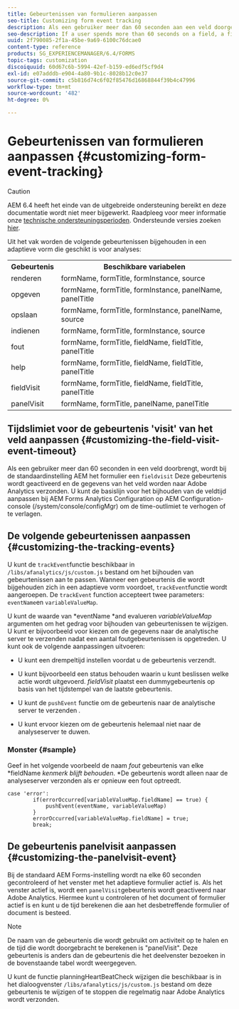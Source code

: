 ```yaml
---
title: Gebeurtenissen van formulieren aanpassen
seo-title: Customizing form event tracking
description: Als een gebruiker meer dan 60 seconden aan een veld doorgeeft, wordt een veldbezoek-gebeurtenis geactiveerd en worden de gegevens van het veld naar Adobe SiteCatalyst verzonden.
seo-description: If a user spends more than 60 seconds on a field, a fieldvisit event is triggered and the details of the field are sent to Adobe SiteCatalyst.
uuid: 2f790085-2f1a-45be-9a69-6100c76dcae0
content-type: reference
products: SG_EXPERIENCEMANAGER/6.4/FORMS
topic-tags: customization
discoiquuid: 60d67c6b-5994-42ef-b159-ed6edf5cf9d4
exl-id: e07adddb-e904-4a80-9b1c-8028b12c0e37
source-git-commit: c5b816d74c6f02f85476d16868844f39b4c47996
workflow-type: tm+mt
source-wordcount: '482'
ht-degree: 0%

---
```


# Gebeurtenissen van formulieren aanpassen {#customizing-form-event-tracking}

>[!CAUTION]
>
>AEM 6.4 heeft het einde van de uitgebreide ondersteuning bereikt en deze documentatie wordt niet meer bijgewerkt. Raadpleeg voor meer informatie onze [technische ondersteuningsperioden](https://helpx.adobe.com/support/programs/eol-matrix.html). Ondersteunde versies zoeken [hier](https://experienceleague.adobe.com/docs/).

Uit het vak worden de volgende gebeurtenissen bijgehouden in een adaptieve vorm die geschikt is voor analyses:

<table> 
 <tbody> 
  <tr> 
   <th>Gebeurtenis</th> 
   <th>Beschikbare variabelen</th> 
  </tr> 
  <tr> 
   <td>renderen</td> 
   <td>formName, formTitle, formInstance, source</td> 
  </tr> 
  <tr> 
   <td>opgeven</td> 
   <td>formName, formTitle, formInstance, panelName, panelTitle</td> 
  </tr> 
  <tr> 
   <td>opslaan</td> 
   <td>formName, formTitle, formInstance, panelName, source</td> 
  </tr> 
  <tr> 
   <td>indienen</td> 
   <td>formName, formTitle, formInstance, source</td> 
  </tr> 
  <tr> 
   <td>fout</td> 
   <td>formName, formTitle, fieldName, fieldTitle, panelTitle</td> 
  </tr> 
  <tr> 
   <td>help</td> 
   <td>formName, formTitle, fieldName, fieldTitle, panelTitle</td> 
  </tr> 
  <tr> 
   <td>fieldVisit</td> 
   <td>formName, formTitle, fieldName, fieldTitle, panelTitle<br /> </td> 
  </tr> 
  <tr> 
   <td>panelVisit</td> 
   <td>formName, formTitle, panelName, panelTitle</td> 
  </tr> 
 </tbody> 
</table>

## Tijdslimiet voor de gebeurtenis &#39;visit&#39; van het veld aanpassen {#customizing-the-field-visit-event-timeout}

Als een gebruiker meer dan 60 seconden in een veld doorbrengt, wordt bij de standaardinstelling AEM het formulier een `fieldvisit` Deze gebeurtenis wordt geactiveerd en de gegevens van het veld worden naar Adobe Analytics verzonden. U kunt de basislijn voor het bijhouden van de veldtijd aanpassen bij AEM Forms Analytics Configuration op AEM Configuration-console (/system/console/configMgr) om de time-outlimiet te verhogen of te verlagen.

## De volgende gebeurtenissen aanpassen {#customizing-the-tracking-events}

U kunt de `trackEvent`functie beschikbaar in `/libs/afanalytics/js/custom.js` bestand om het bijhouden van gebeurtenissen aan te passen. Wanneer een gebeurtenis die wordt bijgehouden zich in een adaptieve vorm voordoet, `trackEvent`functie wordt aangeroepen. De `trackEvent` function accepteert twee parameters: `eventName`en `variableValueMap`.

U kunt de waarde van *eventName *and evalueren *variableValueMap* argumenten om het gedrag voor bijhouden van gebeurtenissen te wijzigen. U kunt er bijvoorbeeld voor kiezen om de gegevens naar de analytische server te verzenden nadat een aantal foutgebeurtenissen is opgetreden. U kunt ook de volgende aanpassingen uitvoeren:

* U kunt een drempeltijd instellen voordat u de gebeurtenis verzendt.
* U kunt bijvoorbeeld een status behouden waarin u kunt beslissen welke actie wordt uitgevoerd. *fieldVisit* plaatst een dummygebeurtenis op basis van het tijdstempel van de laatste gebeurtenis.
* U kunt de `pushEvent` functie om de gebeurtenis naar de analytische server te verzenden *.*

* U kunt ervoor kiezen om de gebeurtenis helemaal niet naar de analyseserver te duwen.

### Monster {#sample}

Geef in het volgende voorbeeld de naam *fout* gebeurtenis van elke *fieldName *kenmerk blijft behouden*. *De gebeurtenis wordt alleen naar de analyseserver verzonden als er opnieuw een fout optreedt.

```
case 'error':
        if(errorOccurred[variableValueMap.fieldName] == true) {
            pushEvent(eventName, variableValueMap)
        }
        errorOccurred[variableValueMap.fieldName] = true;
        break;
```

## De gebeurtenis panelvisit aanpassen {#customizing-the-panelvisit-event}

Bij de standaard AEM Forms-instelling wordt na elke 60 seconden gecontroleerd of het venster met het adaptieve formulier actief is. Als het venster actief is, wordt een `panelVisit`gebeurtenis wordt geactiveerd naar Adobe Analytics. Hiermee kunt u controleren of het document of formulier actief is en kunt u de tijd berekenen die aan het desbetreffende formulier of document is besteed.

>[!NOTE]
>
>De naam van de gebeurtenis die wordt gebruikt om activiteit op te halen en de tijd die wordt doorgebracht te berekenen is &quot;panelVisit&quot;. Deze gebeurtenis is anders dan de gebeurtenis die het deelvenster bezoeken in de bovenstaande tabel wordt weergegeven.

U kunt de functie planningHeartBeatCheck wijzigen die beschikbaar is in het dialoogvenster `/libs/afanalytics/js/custom.js` bestand om deze gebeurtenis te wijzigen of te stoppen die regelmatig naar Adobe Analytics wordt verzonden.
